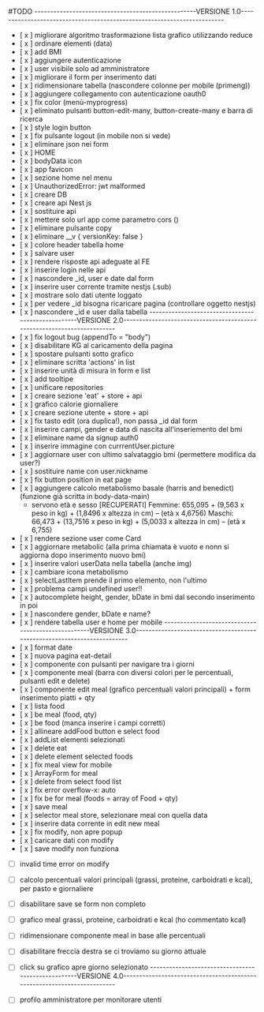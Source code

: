 #TODO
---------------------------------------------------VERSIONE 1.0------------------------------------------------------------------------
- [ x ] migliorare algoritmo trasformazione lista grafico utilizzando reduce
- [ x ] ordinare elementi (data)
- [ x ] add BMI
- [ x ] aggiungere autenticazione
- [ x ] user visibile solo ad amministratore
- [ x ] migliorare il form per inserimento dati
- [ x ] ridimensionare tabella (nascondere colonne per mobile (primeng))
- [ x ] aggiungere collegamento con autenticazione oauth0
- [ x ] fix color (menù-myprogress)
- [ x ] eliminato pulsanti button-edit-many, button-create-many e barra di ricerca
- [ x ] style login button
- [ x ] fix pulsante logout (in mobile non si vede)
- [ x ] eliminare json nei form
- [ x ] HOME
- [ x ] bodyData icon
- [ x ] app favicon
- [ x ] sezione home nel menu
- [ x ] UnauthorizedError: jwt malformed
- [ x ] creare DB
- [ x ] creare api Nest js
- [ x ] sostituire api
- [ x ] mettere solo url app come parametro cors ()
- [ x ] eliminare pulsante copy
- [ x ] eliminare __v { versionKey: false }
- [ x ] colore header tabella home
- [ x ] salvare user
- [ x ] rendere risposte api adeguate al FE
- [ x ] inserire login nelle api
- [ x ] nascondere _id, user e date dal form
- [ x ] inserire user corrente tramite nestjs (.sub)
- [ x ] mostrare solo dati utente loggato
- [ x ] per vedere _id bisogna ricaricare pagina (controllare oggetto nestjs)
- [ x ] nascondere _id e user dalla tabella
  ---------------------------------------------------VERSIONE 2.0------------------------------------------------------------------------
- [ x ] fix logout bug (appendTo = "body")
- [ x ] disabilitare KG al caricamento della pagina
- [ x ] spostare pulsanti sotto grafico
- [ x ] eliminare scritta 'actions' in list
- [ x ] inserire unità di misura in form e list
- [ x ] add tooltipe
- [ x ] unificare repositories
- [ x ] creare sezione 'eat' + store + api
- [ x ] grafico calorie giornaliere
- [ x ] creare sezione utente + store + api
- [ x ] fix tasto edit (ora duplica!), non passa _id dal form
- [ x ] inserire campi, gender e data di nascita all'inseriemento del bmi
- [ x ] eliminare name da signup auth0
- [ x ] inserire immagine con currrentUser.picture
- [ x ] aggiornare user con ultimo salvataggio bmi (permettere modifica da user?)
- [ x ] sostituire name con user.nickname
- [ x ] fix button position in eat page
- [ x ] aggiungere calcolo metabolismo basale (harris and benedict) (funzione già scritta in body-data-main)
  - servono età e sesso [RECUPERATI]
    Femmine: 655,095 + (9,563 x peso in kg) + (1,8496 x altezza in cm) – (età x 4,6756)
    Maschi: 66,473 + (13,7516 x peso in kg) + (5,0033 x altezza in cm) – (età x 6,755)
- [ x ] rendere sezione user come Card
- [ x ] aggiornare metabolic (alla prima chiamata è vuoto e nonn si aggiorna dopo inserimento nuovo bmi)
- [ x ] inserire valori userData nella tabella (anche img)
- [ x ] cambiare icona metabolismo
- [ x ] selectLastItem prende il primo elemento, non l'ultimo
- [ x ] problema campi undefined user!!
- [ x ] autocomplete height, gender, bDate in bmi dal secondo inserimento in poi
- [ x ] nascondere gender, bDate e name?
- [ x ] rendere tabella user e home per mobile
  ---------------------------------------------------VERSIONE 3.0------------------------------------------------------------------------
- [ x ] format date
- [ x ] nuova pagina eat-detail
- [ x ] componente con pulsanti per navigare tra i giorni
- [ x ] componente meal (barra con diversi colori per le percentuali, pulsanti edit e delete)
- [ x ] componente edit meal (grafico percentuali valori principali) + form inserimento piatti + qty
- [ x ] lista food
- [ x ] be meal (food, qty)
- [ x ] be food (manca inserire i campi corretti)
- [ x ] allineare addFood button e select food
- [ x ] addList elementi selezionati
- [ x ] delete eat
- [ x ] delete element selected foods
- [ x ] fix meal view for mobile
- [ x ] ArrayForm for meal
- [ x ] delete from select food list
- [ x ] fix error overflow-x: auto
- [ x ] fix be for meal (foods = array of Food + qty)
- [ x ] save meal
- [ x ] selector meal store, selezionare meal con quella data
- [ x ] inserire data corrente in edit new meal
- [ x ] fix modify, non apre popup
- [ x ] caricare dati con modify
- [ x ] save modify non funziona
- [   ] invalid time error on modify
- [   ] calcolo percentuali valori principali (grassi, proteine, carboidrati e kcal), per pasto e giornaliere
- [   ] disabilitare save se form non completo
- [   ] grafico meal grassi, proteine, carboidrati e kcal (ho commentato kcal)
- [   ] ridimensionare componente meal in base alle percentuali
- [   ] disabilitare freccia destra se ci troviamo su giorno attuale
- [   ] click su grafico apre giorno selezionato
  ---------------------------------------------------VERSIONE 4.0------------------------------------------------------------------------

- [   ] profilo amministratore per monitorare utenti
